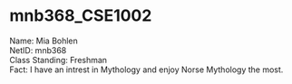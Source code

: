 # mnb368_CSE1002
Name: Mia Bohlen <br/>
NetID: mnb368 <br/>
Class Standing: Freshman <br/>
Fact: I have an intrest in Mythology and enjoy Norse Mythology the most.
